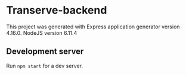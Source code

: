 # Transerve-backend

This project was generated with Express application generator version 4.16.0. 
NodeJS version 6.11.4

## Development server

Run `npm start` for a dev server.
